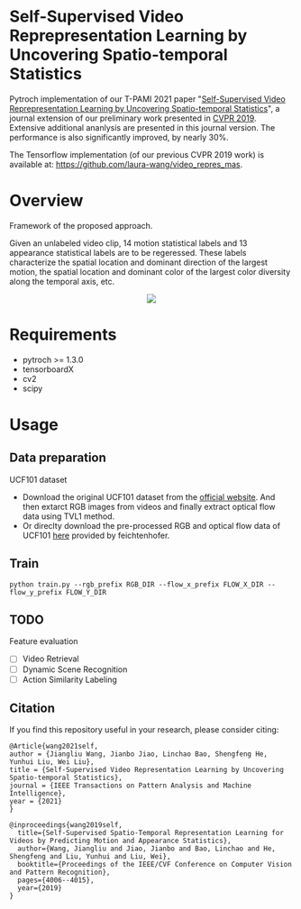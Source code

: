 # Self-Supervised Video Reprepresentation Learning by Uncovering Spatio-temporal Statistics
Pytroch implementation of our T-PAMI 2021 paper "[Self-Supervised Video Reprepresentation Learning by Uncovering Spatio-temporal Statistics](https://arxiv.org/pdf/2008.13426.pdf)", a journal extension of our preliminary work presented in [CVPR 2019](http://openaccess.thecvf.com/content_CVPR_2019/html/Wang_Self-Supervised_Spatio-Temporal_Representation_Learning_for_Videos_by_Predicting_Motion_and_CVPR_2019_paper.html). Extensive additional ananlysis are presented in this journal version. The performance is also significantly improved, by nearly 30%.

The Tensorflow implementation (of our previous CVPR 2019 work) is available at: https://github.com/laura-wang/video_repres_mas.

# Overview
Framework of the proposed approach.

Given an unlabeled video clip, 14 motion statistical labels and 13 appearance statistical labels are to be regeressed. These labels characterize the spatial location and dominant direction of the largest motion, the spatial location and dominant color of the largest color diversity along the temporal axis, etc. 

<p align="center">
  <img src="https://s1.ax1x.com/2020/06/28/N2krnO.md.png" />
</p>

# Requirements
- pytroch >= 1.3.0
- tensorboardX
- cv2
- scipy

# Usage

## Data preparation

UCF101 dataset
- Download the original UCF101 dataset from the [official website](https://www.crcv.ucf.edu/data/UCF101.php). And then extarct RGB images from videos and finally extract optical flow data using TVL1 method.
- Or direclty download the pre-processed RGB and optical flow data of UCF101 [here](https://github.com/feichtenhofer/twostreamfusion) provided by feichtenhofer.

## Train

`python train.py --rgb_prefix RGB_DIR --flow_x_prefix FLOW_X_DIR --flow_y_prefix FLOW_Y_DIR`

## TODO
Feature evaluation

- [ ] Video Retrieval
- [ ] Dynamic Scene Recognition
- [ ] Action Similarity Labeling

## Citation

If you find this repository useful in your research, please consider citing:

```
@Article{wang2021self,
author = {Jiangliu Wang, Jianbo Jiao, Linchao Bao, Shengfeng He, Yunhui Liu, Wei Liu},
title = {Self-Supervised Video Representation Learning by Uncovering Spatio-temporal Statistics},
journal = {IEEE Transactions on Pattern Analysis and Machine Intelligence},
year = {2021}
}
```

```
@inproceedings{wang2019self,
  title={Self-Supervised Spatio-Temporal Representation Learning for Videos by Predicting Motion and Appearance Statistics},
  author={Wang, Jiangliu and Jiao, Jianbo and Bao, Linchao and He, Shengfeng and Liu, Yunhui and Liu, Wei},
  booktitle={Proceedings of the IEEE/CVF Conference on Computer Vision and Pattern Recognition},
  pages={4006--4015},
  year={2019}
}
```






